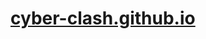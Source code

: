 # <a href="https://cyber-clash.github.io">cyber-clash.github.io</a>

<!-- Just a information site
Under construction -->
